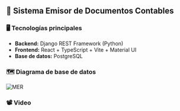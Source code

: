 ## 📄 Sistema Emisor de Documentos Contables

### 🖥️ Tecnologías principales

* **Backend:** Django REST Framework (Python)
* **Frontend:** React + TypeScript + Vite + Material UI
* **Base de datos:** PostgreSQL

### 🗺️ Diagrama de base de datos
![MER](https://github.com/user-attachments/assets/2d1c69e0-8ca8-4453-939d-1a91b861bd77)

### 📽️ Video
